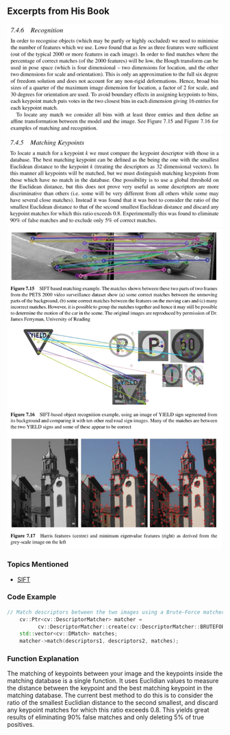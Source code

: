 ## Excerpts from His Book
![5d79d7ef89149fefe9c0a5ebc25a7a1e.png](../../_resources/5d79d7ef89149fefe9c0a5ebc25a7a1e.png)
![11c726e4a42b8c336b9d48a5fe96efee.png](../../_resources/11c726e4a42b8c336b9d48a5fe96efee.png)
![f0c77ace892d3acfc089e63f07cd1242.png](../../_resources/f0c77ace892d3acfc089e63f07cd1242.png)

### **Topics Mentioned**
- [SIFT](../../Computer%20Vision/Topics/SIFT.md)

### Code Example
```c++
// Match descriptors between the two images using a Brute-Force matcher
    cv::Ptr<cv::DescriptorMatcher> matcher =
		  cv::DescriptorMatcher::create(cv::DescriptorMatcher::BRUTEFORCE);
    std::vector<cv::DMatch> matches;
    matcher->match(descriptors1, descriptors2, matches);
```

### Function Explanation
The matching of keypoints between your image and the keypoints inside the matching database is a single function. It uses Euclidian values to measure the distance between the keypoint and the best matching keypoint in the matching database. The current best method to do this is to consider the ratio of the smallest Euclidian distance to the second smallest, and discard any keypoint matches for which this ratio exceeds 0.8. This yields great results of eliminating 90% false matches and only deleting 5% of true positives.